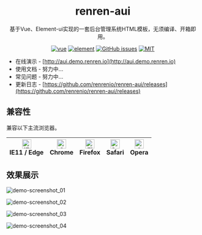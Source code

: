 <h1 align="center">renren-aui</h1>

<div align="center">

基于Vue、Element-ui实现的一套后台管理系统HTML模板，无须编译、开箱即用。

[![vue](https://img.shields.io/badge/vue-%5E2.5.17-red.svg)](https://github.com/vuejs/vue)
[![element](https://img.shields.io/badge/element-%5E2.4.5-orange.svg)](https://github.com/ElemeFE/element)
[![GitHub issues](https://img.shields.io/github/issues/renrenio/renren-aui.svg)](https://github.com/renrenio/renren-aui/issues)
[![MIT](https://img.shields.io/github/license/renrenio/renren-aui.svg)](http://opensource.org/licenses/MIT)

</div>

- 在线演示 - [http://aui.demo.renren.io](http://aui.demo.renren.io)
- 使用文档 - 努力中...
- 常见问题 - 努力中...
- 更新日志 - [https://github.com/renrenio/renren-aui/releases](https://github.com/renrenio/renren-aui/releases)

## 兼容性

兼容以下主流浏览器。

| [<img src="https://raw.githubusercontent.com/alrra/browser-logos/master/src/edge/edge_48x48.png" alt="IE11 / Edge" width="24px" height="24px" />](http://godban.github.io/browsers-support-badges/)</br>IE11 / Edge | [<img src="https://raw.githubusercontent.com/alrra/browser-logos/master/src/chrome/chrome_48x48.png" alt="Chrome" width="24px" height="24px" />](http://godban.github.io/browsers-support-badges/)</br>Chrome | [<img src="https://raw.githubusercontent.com/alrra/browser-logos/master/src/firefox/firefox_48x48.png" alt="Firefox" width="24px" height="24px" />](http://godban.github.io/browsers-support-badges/)</br>Firefox | [<img src="https://raw.githubusercontent.com/alrra/browser-logos/master/src/safari/safari_48x48.png" alt="Safari" width="24px" height="24px" />](http://godban.github.io/browsers-support-badges/)</br>Safari | [<img src="https://raw.githubusercontent.com/alrra/browser-logos/master/src/opera/opera_48x48.png" alt="Opera" width="24px" height="24px" />](http://godban.github.io/browsers-support-badges/)</br>Opera |
| --------- | --------- | --------- | --------- | --------- | 

## 效果展示

![demo-screenshot_01](https://images.gitee.com/uploads/images/2018/1109/170751_b64149a1_1334758.png)

![demo-screenshot_02](https://images.gitee.com/uploads/images/2018/1109/170806_d64b49fd_1334758.png)

![demo-screenshot_03](https://images.gitee.com/uploads/images/2018/1109/170821_2da899f4_1334758.png)

![demo-screenshot_04](https://images.gitee.com/uploads/images/2018/1109/170833_e51ad019_1334758.png)

